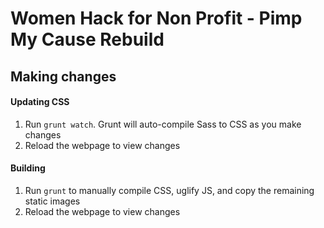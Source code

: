 # Women Hack for Non Profit - Pimp My Cause Rebuild

## Making changes

#### Updating CSS
1. Run `grunt watch`. Grunt will auto-compile Sass to CSS as you make changes
2. Reload the webpage to view changes

#### Building
1. Run `grunt` to manually compile CSS, uglify JS, and copy the remaining static images
2. Reload the webpage to view changes

<!-- # Deploy front end screens only
1. To deploy front end screens only to GitHub pages run `grunt deploy`
2. View the live screens at http://womenhackfornonprofits.github.io/pimpmycause-rebuild -->

